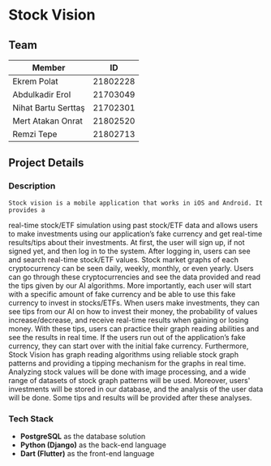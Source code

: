 # Stock Vision

## Team

| Member              | ID       |
| ------------------  | -------- |
| Ekrem Polat         | 21802228 |
| Abdulkadir Erol     | 21703049 |
| Nihat Bartu Serttaş | 21702301 |
| Mert Atakan Onrat   | 21802520 |
| Remzi Tepe          | 21802713 |

## Project Details

### Description

    Stock vision is a mobile application that works in iOS and Android. It provides a
real-time stock/ETF simulation using past stock/ETF data and allows users to make
investments using our application’s fake currency and get real-time results/tips about their
investments. At first, the user will sign up, if not signed yet, and then log in to the system.
After logging in, users can see and search real-time stock/ETF values. Stock market graphs of
each cryptocurrency can be seen daily, weekly, monthly, or even yearly. Users can go
through these cryptocurrencies and see the data provided and read the tips given by our AI
algorithms. More importantly, each user will start with a specific amount of fake currency
and be able to use this fake currency to invest in stocks/ETFs. When users make
investments, they can see tips from our AI on how to invest their money, the probability of
values increase/decrease, and receive real-time results when gaining or losing money. With
these tips, users can practice their graph reading abilities and see the results in real time. If
the users run out of the application’s fake currency, they can start over with the initial fake
currency.
    Furthermore, Stock Vision has graph reading algorithms using reliable stock graph
patterns and providing a tipping mechanism for the graphs in real time. Analyzing stock
values will be done with image processing, and a wide range of datasets of stock graph
patterns will be used. Moreover, users' investments will be stored in our database, and the
analysis of the user data will be done. Some tips and results will be provided after these
analyses.

### Tech Stack

- **PostgreSQL** as the database solution
- **Python (Django)** as the back-end language
- **Dart (Flutter)** as the front-end language

